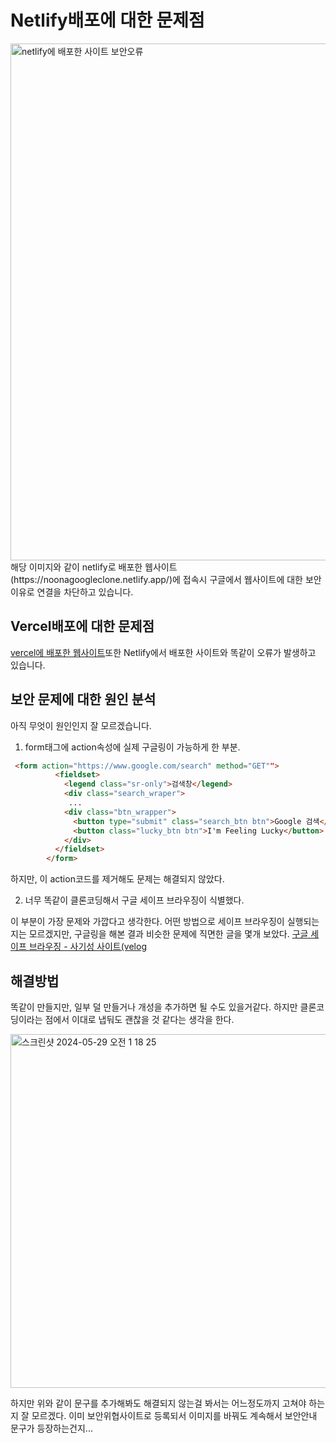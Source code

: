 # Netlify배포에 대한 문제점
<img width="827" alt="netlify에 배포한 사이트 보안오류" src="https://github.com/h0ri04/noona_Google_clone/assets/170905611/e47d9958-3ff8-49e5-b4e3-5f34bae66c0f">
</br>
해당 이미지와 같이 netlify로 배포한 웹사이트(https://noonagoogleclone.netlify.app/)에 접속시 구글에서 웹사이트에 대한 보안이유로 연결을 차단하고 있습니다.


## Vercel배포에 대한 문제점
[vercel에 배포한 웹사이트](https://noona-google-clone.vercel.app/)또한 Netlify에서 배포한 사이트와 똑같이 오류가 발생하고 있습니다.

## 보안 문제에 대한 원인 분석
아직 무엇이 원인인지 잘 모르겠습니다.

1. form태그에 action속성에 실제 구글링이 가능하게 한 부분.

```html
 <form action="https://www.google.com/search" method="GET"">
          <fieldset>
            <legend class="sr-only">검색창</legend>
            <div class="search_wraper">
             ...
            <div class="btn_wrapper">
              <button type="submit" class="search_btn btn">Google 검색</button>
              <button class="lucky_btn btn">I'm Feeling Lucky</button>
            </div>
          </fieldset>
        </form>
```


하지만, 이 action코드를 제거해도 문제는 해결되지 않았다.

2. 너무 똑같이 클론코딩해서 구글 세이프 브라우징이 식별했다.

이 부분이 가장 문제와 가깝다고 생각한다. 어떤 방법으로 세이프 브라우징이 실행되는지는 모르겠지만, 구글링을 해본 결과 비슷한 문제에 직면한 글을 몇개 보았다.
[구글 세이프 브라우징 - 사기성 사이트(velog]('https://velog.io/@nu11/%EA%B5%AC%EA%B8%80-%EC%84%B8%EC%9D%B4%ED%94%84-%EB%B8%8C%EB%9D%BC%EC%9A%B0%EC%A7%95-%EC%86%8C%EC%85%9C-%EC%97%94%EC%A7%80%EB%8B%88%EC%96%B4%EB%A7%81-%EA%B3%B5%EA%B2%A9')


## 해결방법 
똑같이 만들지만, 일부 덜 만들거나 개성을 추가하면 될 수도 있을거같다. 하지만 클론코딩이라는 점에서 이대로 냅둬도 괜찮을 것 같다는 생각을 한다.

<img width="566" alt="스크린샷 2024-05-29 오전 1 18 25" src="https://github.com/h0ri04/noona_Google_clone/assets/170905611/332bd6cd-9a02-4e64-8cec-444824ddf5c2">

하지만 위와 같이 문구를 추가해봐도 해결되지 않는걸 봐서는 어느정도까지 고쳐야 하는지 잘 모르겠다. 이미 보안위협사이트로 등록되서 이미지를 바꿔도 계속해서 보안안내 문구가 등장하는건지...


